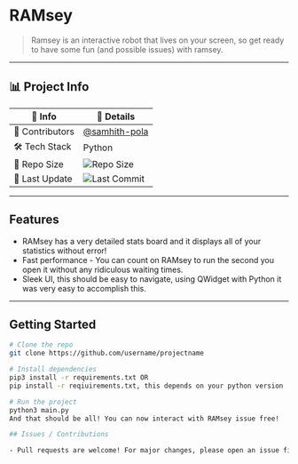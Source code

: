 # RAMsey

> Ramsey is an interactive robot that lives on your screen, so get ready to have some fun (and possible issues) with ramsey.

---

## 📊 Project Info

| 📌 Info         | 💬 Details                      |
|----------------|----------------------------------|
| 👥 Contributors | [@samhith-pola](https://github.com/Githubuser1122bruh) |
| 🛠 Tech Stack   | Python  |
| 📂 Repo Size    | ![Repo Size](https://img.shields.io/github/repo-size/Githubuser1122bruh/RAMsey) |
| 📅 Last Update  | ![Last Commit](https://img.shields.io/github/last-commit/Githubuser1122bruh/RAMsey) |

---

##  Features

- RAMsey has a very detailed stats board and it displays all of your statistics without error!
- Fast performance - You can count on RAMsey to run the second you open it without any ridiculous waiting times.
- Sleek UI, this should be easy to navigate, using QWidget with Python it was very easy to accomplish this.

---

##  Getting Started

```bash
# Clone the repo
git clone https://github.com/username/projectname

# Install dependencies
pip3 install -r requirements.txt OR
pip install -r reqiuirements.txt, this depends on your python version

# Run the project
python3 main.py
And that should be all! You can now interact with RAMsey issue free!

## Issues / Contributions

- Pull requests are welcome! For major changes, please open an issue first.